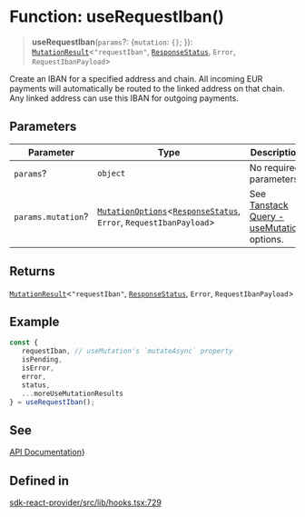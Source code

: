 # Function: useRequestIban()

> **useRequestIban**(`params`?: \{`mutation`: `{}`; \}): [`MutationResult`](/docs/packages/sdk-react-provider/type-aliases/MutationResult.md)\<`"requestIban"`, [`ResponseStatus`](/docs/packages/sdk-react-provider/type-aliases/ResponseStatus.md), `Error`, `RequestIbanPayload`\>

Create an IBAN for a specified address and chain.
All incoming EUR payments will automatically be routed to the linked address on that chain.
Any linked address can use this IBAN for outgoing payments.

## Parameters

| Parameter | Type | Description |
| ------ | ------ | ------ |
| `params`? | `object` | No required parameters. |
| `params.mutation`? | [`MutationOptions`](/docs/packages/sdk-react-provider/type-aliases/MutationOptions.md)\<[`ResponseStatus`](/docs/packages/sdk-react-provider/type-aliases/ResponseStatus.md), `Error`, `RequestIbanPayload`\> | See [Tanstack Query - useMutation](https://tanstack.com/query/latest/docs/framework/react/reference/useMutation) options. |

## Returns

[`MutationResult`](/docs/packages/sdk-react-provider/type-aliases/MutationResult.md)\<`"requestIban"`, [`ResponseStatus`](/docs/packages/sdk-react-provider/type-aliases/ResponseStatus.md), `Error`, `RequestIbanPayload`\>

## Example

```ts
const {
   requestIban, // useMutation's `mutateAsync` property
   isPending,
   isError,
   error,
   status,
   ...moreUseMutationResults
} = useRequestIban();
```

## See

[API Documentation](https://monerium.dev/api-docs-v2#tag/ibans/operation/request-iban)}

## Defined in

[sdk-react-provider/src/lib/hooks.tsx:729](https://github.com/monerium/js-monorepo/blob/main/packages/sdk-react-provider/src/lib/hooks.tsx#L729)
